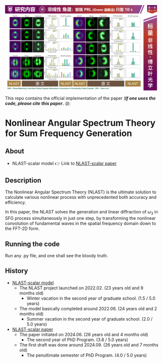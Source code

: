 ![fig](https://raw.githubusercontent.com/ChenZhu-Xie/NLAST/master/img/cover3.png)

This repo contains the official implementation of the paper (**_If one uses the code, please cite this paper_. :)**):

# Nonlinear Angular Spectrum Theory for Sum Frequency Generation
<!-- [^_^]: # (![illustration](Optica.jpg))
[>_>]: # (这个注释可分段，但似乎不能有 “图片链接格式”，上一个注释反之)
这个 html 的注释，就既可以 图片链接 ![illustration](Optica.jpg)，又可以 分段 -->

## About
* NLAST-scalar model 👉 Link to [NLAST-scalar paper](https://gitee.com/ChenZhu-Xie/NLAST_scalar_paper__private)

## Description
The Nonlinear Angular Spectrum Theory (NLAST) is the ultimate solution to calculate various nonlinear process with unprecedented both accuracy and efficiency.

In this paper, the NLAST solves the generation and linear diffraction of $\omega_3$ in SFG process simultaneously in just one step, by transforming the nonlinear convolution of fundamental waves in the spatial frequency domain down to the FFT-2D form.

## Running the code
Run any .py file, and one shall see the bloody truth.

## History
* [NLAST-scalar model](https://gitee.com/ChenZhu-Xie/NLAST)
    * The NLAST project launched on 2022.02. (23 years old and 9 months old)
        * Winter vacation in the second year of graduate school. (1.5 / 5.0 years)
    * The model basically completed around 2022.06. (24 years old and 2 months old)
        * Summer vacation in the second year of graduate school. (2.0 / 5.0 years)
* [NLAST-scalar paper](https://gitee.com/ChenZhu-Xie/NLAST_scalar_paper__private)
    * The paper initiated on 2024.06. (26 years old and 4 months old)
        * The second year of PhD Program. (3.8 / 5.0 years)
    * The first draft was done around 2024.09. (26 years old and 7 months old)
        * The penultimate semester of PhD Program. (4.0 / 5.0 years)
